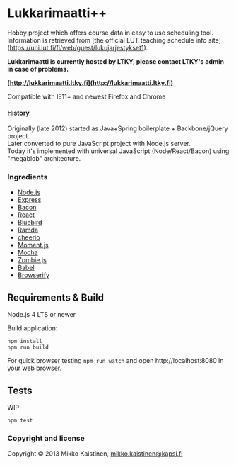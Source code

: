 # Lukkarimaatti++

Hobby project which offers course data in easy to use scheduling tool.<br>
Information is retrieved from [the official LUT teaching schedule info site] (https://uni.lut.fi/fi/web/guest/lukujarjestykset1).<br>

**Lukkarimaatti is currently hosted by LTKY, please contact LTKY's admin in case of problems.**

**[http://lukkarimaatti.ltky.fi](http://lukkarimaatti.ltky.fi)**

Compatible with IE11+ and newest Firefox and Chrome

#### History

Originally (late 2012) started as Java+Spring boilerplate + Backbone/jQuery project.<br>
Later converted to pure JavaScript project with Node.js server.<br>
Today it's implemented with universal JavaScript (Node/React/Bacon) using "megablob" architecture.

### Ingredients
* [Node.js](https://nodejs.org)
* [Express](http://expressjs.com/)
* [Bacon](https://baconjs.github.io/)
* [React](https://facebook.github.io/react/)
* [Bluebird](https://github.com/petkaantonov/bluebird)
* [Ramda](http://ramdajs.com/)
* [cheerio](https://github.com/cheeriojs/cheerio)
* [Moment.js](http://momentjs.com/)
* [Mocha](http://mochajs.org/)
* [Zombie.js](http://zombie.js.org/)
* [Babel](https://babeljs.io/)
* [Browserify](http://browserify.org/)<br>

## Requirements & Build
Node.js 4 LTS or newer<br>

Build application:
```
npm install
npm run build
```
For quick browser testing `npm run watch`
and open http://localhost:8080 in your web browser.

## Tests

WIP

`npm test`

### Copyright and license
Copyright &copy; 2013 Mikko Kaistinen, mikko.kaistinen@kapsi.fi
